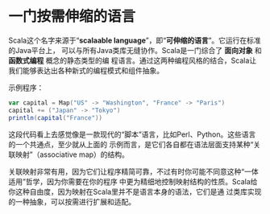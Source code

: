 一门按需伸缩的语言
================================================================================
Scala这个名字来源于“**scalaable language**”，即“**可伸缩的语言**”。它运行在标准的Java平台上，
可以与所有Java类库无缝协作。Scala是一门综合了 **面向对象** 和 **函数式编程** 概念的静态类型的编
程语言。通过这两种编程风格的结合，Scala让我们能够表达出各种新式的编程模式和组件抽象。

示例程序：
```scala
var capital = Map("US" -> "Washington", "France" -> "Paris")
capital += ("Japan" -> "Tokyo")
println(capital("France"))
```
这段代码看上去感觉像是一款现代的“脚本”语言，比如Perl、Python。这些语言的一个共通点，至少就从上面的
示例而言，是它们各自都在语法层面支持某种“关联映射”（associative map）的结构。

关联映射非常有用，因为它们让程序精简可靠，不过有时你可能不同意这种“一体适用”哲学，因为你需要在你的程序
中更为精细地控制映射结构的性质。Scala给你这种自由度，因为映射在Scala里并不是语言本身的语法，它们是通
过类库实现的一种抽象，可以按需进行扩展和适配。
